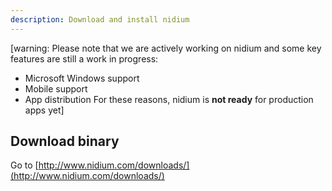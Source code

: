```yaml
---
description: Download and install nidium
---
```


[warning: Please note that we are actively working on nidium and some key features are still a work in progress:
* Microsoft Windows support
* Mobile support
* App distribution
For these reasons, nidium is **not ready** for production apps yet]

## Download binary

Go to [http://www.nidium.com/downloads/](http://www.nidium.com/downloads/)
